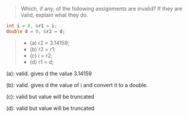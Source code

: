 > Which, if any, of the following assignments are invalid? If they are valid, explain what they do.
```cpp
int i = 0, &r1 = i;
double d = 0, &r2 = d;
```
> - (a) r2 = 3.14159;
> - (b) r2 = r1;
> - (c) i = r2;
> - (d) r1 = d;

(a): valid. gives d the value 3.14159

(b): valid. gives d the value of i and convert it to a double.

(c): valid but value will be truncated

(d): valid but value will be truncated